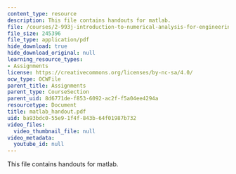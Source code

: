 ```yaml
---
content_type: resource
description: This file contains handouts for matlab.
file: /courses/2-993j-introduction-to-numerical-analysis-for-engineering-13-002j-spring-2005/ba93bdc055e91f4f843b64f01987b732_matlab_handout.pdf
file_size: 245396
file_type: application/pdf
hide_download: true
hide_download_original: null
learning_resource_types:
- Assignments
license: https://creativecommons.org/licenses/by-nc-sa/4.0/
ocw_type: OCWFile
parent_title: Assignments
parent_type: CourseSection
parent_uid: 8d6771de-f853-6092-ac2f-f5a04ee4294a
resourcetype: Document
title: matlab_handout.pdf
uid: ba93bdc0-55e9-1f4f-843b-64f01987b732
video_files:
  video_thumbnail_file: null
video_metadata:
  youtube_id: null
---
```

This file contains handouts for matlab.